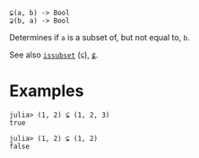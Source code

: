 ```
⊊(a, b) -> Bool
⊋(b, a) -> Bool
```

Determines if `a` is a subset of, but not equal to, `b`.

See also [`issubset`](@ref) (`⊆`), [`⊈`](@ref).

# Examples

```jldoctest
julia> (1, 2) ⊊ (1, 2, 3)
true

julia> (1, 2) ⊊ (1, 2)
false
```
